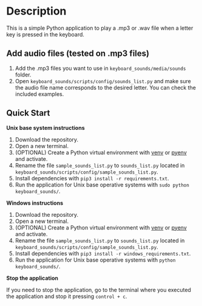 # Description

This is a simple Python application to play a .mp3 or .wav file when a letter key is pressed in the keyboard.

## Add audio files (tested on .mp3 files)

1. Add the .mp3 files you want to use in `keyboard_sounds/media/sounds` folder.
2. Open `keyboard_sounds/scripts/config/sounds_list.py` and make sure the audio file name corresponds to the desired letter. You can check the included examples.
   
## Quick Start

**Unix base system instructions**

1. Download the repository.
2. Open a new terminal.
3. (OPTIONAL) Create a Python virtual environment with [venv](https://docs.python.org/3/tutorial/venv.html) or [pyenv](https://pypi.org/project/pyvenv/) and activate.
4. Rename the file `sample_sounds_list.py` to `sounds_list.py` located in `keyboard_sounds/scripts/config/sample_sounds_list.py`.
5. Install dependencies with `pip3 install -r requirements.txt`.
6. Run the application for Unix base operative systems with `sudo python keyboard_sounds/`.

**Windows instructions**

1. Download the repository.
2. Open a new terminal.
3. (OPTIONAL) Create a Python virtual environment with [venv](https://docs.python.org/3/tutorial/venv.html) or [pyenv](https://pypi.org/project/pyvenv/) and activate.
4. Rename the file `sample_sounds_list.py` to `sounds_list.py` located in `keyboard_sounds/scripts/config/sample_sounds_list.py`.
5. Install dependencies with `pip3 install -r windows_requirements.txt`.
6. Run the application for Unix base operative systems with `python keyboard_sounds/`.

**Stop the application**

If you need to stop the application, go to the terminal where you executed the application and stop it pressing `control + c`.
